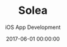 ---
title: Solea
subtitle: iOS App Development
date: 2017-06-01 00:00:00
start: 2017-04-01
end: 2017-06-01

accent_color: '#BE1B32'
featured_image: solea_1.png
gallery_images:
  - solea_1.png

employer: Nartex
client: Les Transports de l'Agglomération Mulhousienne

apple: https://apps.apple.com/us/app/soléa/id557849277

technologies:
  - Swift
  - Firebase
  
description: This app is for everyone using public transport in Mulhouse, with live updates to bus/tram schedules as well as route-planning features and ticket purchases.

screens:
  - title: Route Planning
    description: Users can plan their routes and check which bus/tram will get them where they want to go.
    image: solea_screen_1.png
  - title: Map / GPS Location
    description: Users can check which stops are around their position or any given address on the bus/tram network map.
    image: solea_screen_3.png
  - title: Schedules
    description: No more waiting at a bus stop, users can check live updates to bus/tram schedules.
    image: solea_screen_2.png
---